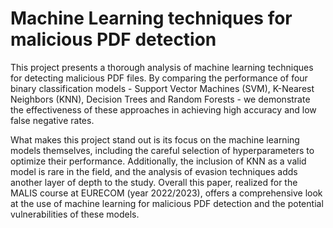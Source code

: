 # Machine Learning techniques for malicious PDF detection

This project presents a thorough analysis of machine learning techniques for detecting malicious PDF files. By comparing the performance of four binary classification models - Support Vector Machines (SVM), K-Nearest Neighbors (KNN), Decision Trees and Random Forests - we demonstrate the effectiveness of these approaches in achieving high accuracy and low false negative rates.

What makes this project stand out is its focus on the machine learning models themselves, including the careful selection of hyperparameters to optimize their performance. Additionally, the inclusion of KNN as a valid model is rare in the field, and the analysis of evasion techniques adds another layer of depth to the study. Overall this paper, realized for the MALIS course at EURECOM (year 2022/2023), offers a comprehensive look at the use of machine learning for malicious PDF detection and the potential vulnerabilities of these models.
